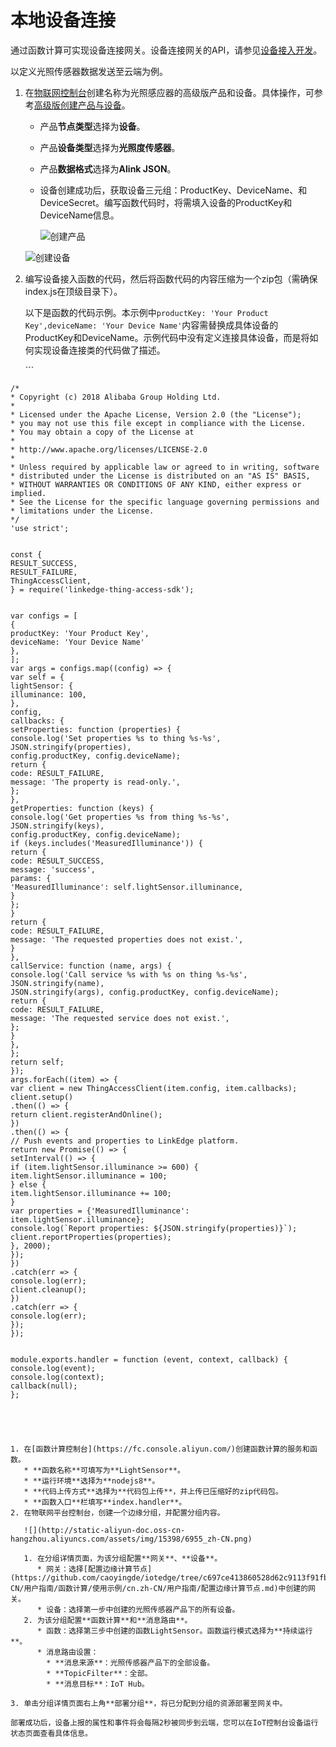 # 本地设备连接

通过函数计算可实现设备连接网关。设备连接网关的API，请参见[设备接入开发](../../../kai-fa-zhi-nan/bian-yuan-kai-fa-zhi-nan/she-bei-jie-ru-kai-fa/she-bei-jie-ru-kai-fa-zong-he-shi-li.md)。

以定义光照传感器数据发送至云端为例。

1. 在[物联网控制台](https://iot.console.aliyun.com/)创建名称为光照感应器的高级版产品和设备。具体操作，可参考[高级版创建产品与设备](https://github.com/caoyingde/iotedge/tree/c697ce413860528d62c9113f91fb2ceb706e7d24/cn.zh-CN/用户指南/创建产品与设备/高级版/创建产品.md)。

   * 产品**节点类型**选择为**设备**。
   * 产品**设备类型**选择为**光照度传感器**。
   * 产品**数据格式**选择为**Alink JSON**。
   * 设备创建成功后，获取设备三元组：ProductKey、DeviceName、和DeviceSecret。编写函数代码时，将需填入设备的ProductKey和DeviceName信息。

     ![&#x521B;&#x5EFA;&#x4EA7;&#x54C1;](https://github.com/caoyingde/iotedge/tree/c697ce413860528d62c9113f91fb2ceb706e7d24/cn.zh-CN/用户指南/函数计算/使用示例/images/6951_zh-CN.png)

   ![&#x521B;&#x5EFA;&#x8BBE;&#x5907;](https://github.com/caoyingde/iotedge/tree/c697ce413860528d62c9113f91fb2ceb706e7d24/cn.zh-CN/用户指南/函数计算/使用示例/images/6953_zh-CN.png)

2. 编写设备接入函数的代码，然后将函数代码的内容压缩为一个zip包（需确保index.js在顶级目录下）。

   以下是函数的代码示例。本示例中`productKey: 'Your Product Key',deviceName: 'Your Device Name'`内容需替换成具体设备的ProductKey和DeviceName。示例代码中没有定义连接具体设备，而是将如何实现设备连接类的代码做了描述。

   \`\`\`

```text
/*
* Copyright (c) 2018 Alibaba Group Holding Ltd.
*
* Licensed under the Apache License, Version 2.0 (the "License");
* you may not use this file except in compliance with the License.
* You may obtain a copy of the License at
*
* http://www.apache.org/licenses/LICENSE-2.0
*
* Unless required by applicable law or agreed to in writing, software
* distributed under the License is distributed on an "AS IS" BASIS,
* WITHOUT WARRANTIES OR CONDITIONS OF ANY KIND, either express or implied.
* See the License for the specific language governing permissions and
* limitations under the License.
*/
'use strict';


const {
RESULT_SUCCESS,
RESULT_FAILURE,
ThingAccessClient,
} = require('linkedge-thing-access-sdk');


var configs = [
{
productKey: 'Your Product Key',
deviceName: 'Your Device Name'
},
];
var args = configs.map((config) => {
var self = {
lightSensor: {
illuminance: 100,
},
config,
callbacks: {
setProperties: function (properties) {
console.log('Set properties %s to thing %s-%s', JSON.stringify(properties),
config.productKey, config.deviceName);
return {
code: RESULT_FAILURE,
message: 'The property is read-only.',
};
},
getProperties: function (keys) {
console.log('Get properties %s from thing %s-%s', JSON.stringify(keys),
config.productKey, config.deviceName);
if (keys.includes('MeasuredIlluminance')) {
return {
code: RESULT_SUCCESS,
message: 'success',
params: {
'MeasuredIlluminance': self.lightSensor.illuminance,
}
};
}
return {
code: RESULT_FAILURE,
message: 'The requested properties does not exist.',
}
},
callService: function (name, args) {
console.log('Call service %s with %s on thing %s-%s', JSON.stringify(name),
JSON.stringify(args), config.productKey, config.deviceName);
return {
code: RESULT_FAILURE,
message: 'The requested service does not exist.',
};
}
},
};
return self;
});
args.forEach((item) => {
var client = new ThingAccessClient(item.config, item.callbacks);
client.setup()
.then(() => {
return client.registerAndOnline();
})
.then(() => {
// Push events and properties to LinkEdge platform.
return new Promise(() => {
setInterval(() => {
if (item.lightSensor.illuminance >= 600) {
item.lightSensor.illuminance = 100;
} else {
item.lightSensor.illuminance += 100;
}
var properties = {'MeasuredIlluminance': item.lightSensor.illuminance};
console.log(`Report properties: ${JSON.stringify(properties)}`);
client.reportProperties(properties);
}, 2000);
});
})
.catch(err => {
console.log(err);
client.cleanup();
})
.catch(err => {
console.log(err);
});
});


module.exports.handler = function (event, context, callback) {
console.log(event);
console.log(context);
callback(null);
};




```
```

1. 在[函数计算控制台](https://fc.console.aliyun.com/)创建函数计算的服务和函数。 
   * **函数名称**可填写为**LightSensor**。
   * **运行环境**选择为**nodejs8**。
   * **代码上传方式**选择为**代码包上传**，并上传已压缩好的zip代码包。
   * **函数入口**栏填写**index.handler**。
2. 在物联网平台控制台，创建一个边缘分组，并配置分组内容。

   ![](http://static-aliyun-doc.oss-cn-hangzhou.aliyuncs.com/assets/img/15398/6955_zh-CN.png)

   1. 在分组详情页面，为该分组配置**网关**、**设备**。 
      * 网关：选择[配置边缘计算节点](https://github.com/caoyingde/iotedge/tree/c697ce413860528d62c9113f91fb2ceb706e7d24/cn.zh-CN/用户指南/函数计算/使用示例/cn.zh-CN/用户指南/配置边缘计算节点.md)中创建的网关。
      * 设备：选择第一步中创建的光照传感器产品下的所有设备。
   2. 为该分组配置**函数计算**和**消息路由**。 
      * 函数：选择第三步中创建的函数LightSensor。函数运行模式选择为**持续运行**。
      * 消息路由设置：
        * **消息来源**：光照传感器产品下的全部设备。
        * **TopicFilter**：全部。
        * **消息目标**：IoT Hub。

3. 单击分组详情页面右上角**部署分组**，将已分配到分组的资源部署至网关中。 

部署成功后，设备上报的属性和事件将会每隔2秒被同步到云端，您可以在IoT控制台设备运行状态页面查看具体信息。

